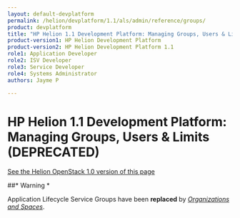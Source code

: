 ```yaml
---
layout: default-devplatform
permalink: /helion/devplatform/1.1/als/admin/reference/groups/
product: devplatform
title: "HP Helion 1.1 Development Platform: Managing Groups, Users & Limits (DEPRECATED)"
product-version1: HP Helion Development Platform
product-version2: HP Helion Development Platform 1.1
role1: Application Developer 
role2: ISV Developer
role3: Service Developer
role4: Systems Administrator
authors: Jayme P

---
```

<!--PUBLISHED-->

# HP Helion 1.1 Development Platform: Managing Groups, Users & Limits (DEPRECATED)[](#managing-groups-users-limits-deprecated "Permalink to this headline")
[See the Helion OpenStack 1.0 version of this page](/als/v1/admin/reference/groups/)


##* Warning *

Application Lifecycle Service Groups have been **replaced** by [*Organizations and
Spaces*](/helion/devplatform/1.1/als/user/deploy/orgs-spaces/#orgs-spaces).
